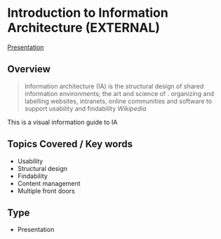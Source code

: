 # Introduction to Information Architecture (EXTERNAL)
[Presentation](https://prezi.com/aafmvya6bk7t/understanding-information-architecture/)

## Overview
> Information architecture (IA) is the structural design of shared information environments; the art and science of .
> organizing and labelling websites, intranets, online communities and software to support usability and findability
> *Wikipedia*

This is a visual information guide to IA


## Topics Covered / Key words
- Usability
- Structural design
- Findability
- Content management
- Multiple front doors


## Type
- Presentation



